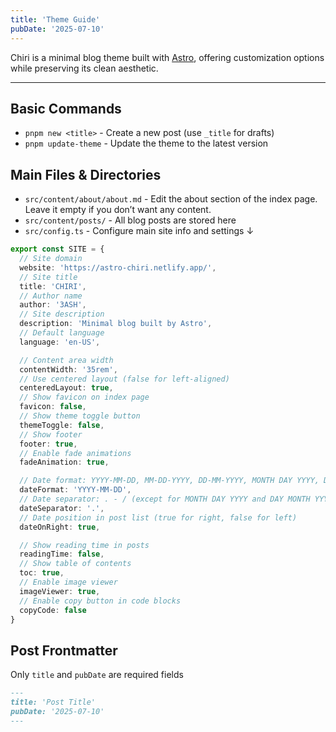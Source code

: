 ```yaml
---
title: 'Theme Guide'
pubDate: '2025-07-10'
---
```


Chiri is a minimal blog theme built with [Astro](https://astro.build), offering customization options while preserving its clean aesthetic.

---

## Basic Commands

- `pnpm new <title>` - Create a new post (use `_title` for drafts)
- `pnpm update-theme` - Update the theme to the latest version

## Main Files & Directories

- `src/content/about/about.md` - Edit the about section of the index page. Leave it empty if you don’t want any content.
- `src/content/posts/` - All blog posts are stored here
- `src/config.ts` - Configure main site info and settings ↓

```ts
export const SITE = {
  // Site domain
  website: 'https://astro-chiri.netlify.app/',
  // Site title
  title: 'CHIRI',
  // Author name
  author: '3ASH',
  // Site description
  description: 'Minimal blog built by Astro',
  // Default language
  language: 'en-US',

  // Content area width
  contentWidth: '35rem',
  // Use centered layout (false for left-aligned)
  centeredLayout: true,
  // Show favicon on index page
  favicon: false,
  // Show theme toggle button
  themeToggle: false,
  // Show footer
  footer: true,
  // Enable fade animations
  fadeAnimation: true,

  // Date format: YYYY-MM-DD, MM-DD-YYYY, DD-MM-YYYY, MONTH DAY YYYY, DAY MONTH YYYY
  dateFormat: 'YYYY-MM-DD',
  // Date separator: . - / (except for MONTH DAY YYYY and DAY MONTH YYYY)
  dateSeparator: '.',
  // Date position in post list (true for right, false for left)
  dateOnRight: true,

  // Show reading time in posts
  readingTime: false,
  // Show table of contents
  toc: true,
  // Enable image viewer
  imageViewer: true,
  // Enable copy button in code blocks
  copyCode: false
}
```

## Post Frontmatter

Only `title` and `pubDate` are required fields

```md
---
title: 'Post Title'
pubDate: '2025-07-10'
---
```
